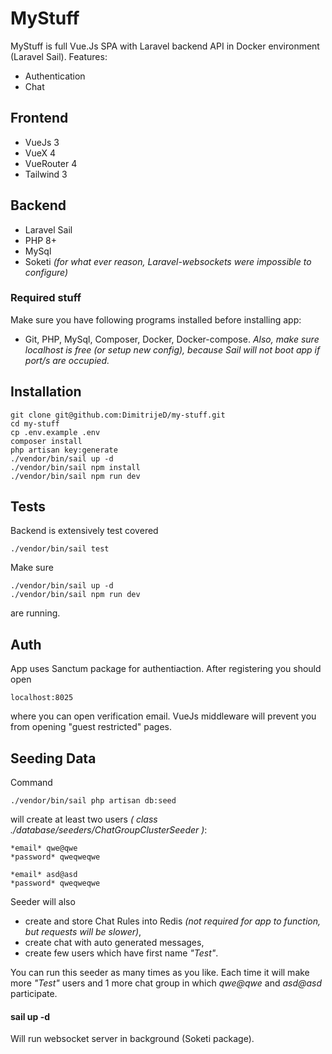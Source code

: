# MyStuff
MyStuff is full Vue.Js SPA with Laravel backend API in Docker environment (Laravel Sail). 
Features: 
- Authentication 
- Chat

## Frontend
- VueJs 3
- VueX 4
- VueRouter 4
- Tailwind 3

## Backend
- Laravel Sail
- PHP 8+
- MySql
- Soketi *(for what ever reason, Laravel-websockets were impossible to configure)*

### Required stuff
Make sure you have following programs installed before installing app:
- Git, PHP, MySql, Composer, Docker, Docker-compose.
*Also, make sure localhost is free (or setup new config), because Sail will not boot app if port/s are occupied.*

## Installation
```
git clone git@github.com:DimitrijeD/my-stuff.git
cd my-stuff
cp .env.example .env
composer install
php artisan key:generate
./vendor/bin/sail up -d
./vendor/bin/sail npm install 
./vendor/bin/sail npm run dev
```
## Tests

Backend is extensively test covered
```
./vendor/bin/sail test
```
Make sure 
```
./vendor/bin/sail up -d
./vendor/bin/sail npm run dev
```
are running.

## Auth

App uses Sanctum package for authentiaction.
After registering you should open
```
localhost:8025
```
where you can open verification email.
VueJs middleware will prevent you from opening "guest restricted" pages.

## Seeding Data
Command
```
./vendor/bin/sail php artisan db:seed
```
will create at least two users *( class ./database/seeders/ChatGroupClusterSeeder )*:
```
*email* qwe@qwe
*password* qweqweqwe

*email* asd@asd
*password* qweqweqwe
```

Seeder will also 
- create and store Chat Rules into Redis *(not required for app to function, but requests will be slower)*,
- create chat with auto generated messages,
- create few users which have first name *"Test"*.

You can run this seeder as many times as you like. Each time it will make more *"Test"* users and 1 more chat group
in which *qwe@qwe* and *asd@asd* participate.

#### sail up -d
Will run websocket server in background (Soketi package).